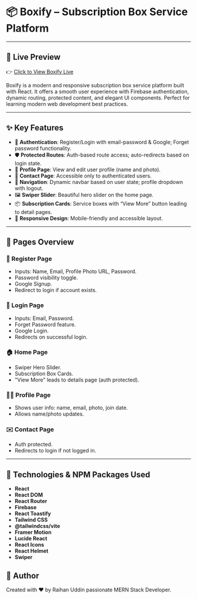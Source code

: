 # 📦 Boxify – Subscription Box Service Platform


---

## 🔗 Live Preview

👉 [Click to View Boxify Live](https://subscriptionbox-34c8e.web.app/)




Boxify is a modern and responsive subscription box service platform built with React. It offers a smooth user experience with Firebase authentication, dynamic routing, protected content, and elegant UI components. Perfect for learning modern web development best practices.

---

## ✨ Key Features

- 🔐 **Authentication**: Register/Login with email-password & Google; Forget password functionality.
- 🛡 **Protected Routes**: Auth-based route access; auto-redirects based on login state.
- 🧾 **Profile Page**: View and edit user profile (name and photo).
- 💌 **Contact Page**: Accessible only to authenticated users.
- 🧭 **Navigation**: Dynamic navbar based on user state; profile dropdown with logout.
- 🖼 **Swiper Slider**: Beautiful hero slider on the home page.
- 📦 **Subscription Cards**: Service boxes with “View More” button leading to detail pages.
- 📱 **Responsive Design**: Mobile-friendly and accessible layout.

---

## 🧪 Pages Overview

### 🔐 Register Page
- Inputs: Name, Email, Profile Photo URL, Password.
- Password visibility toggle.
- Google Signup.
- Redirect to login if account exists.

### 🔐 Login Page
- Inputs: Email, Password.
- Forget Password feature.
- Google Login.
- Redirects on successful login.

### 🏠 Home Page
- Swiper Hero Slider.
- Subscription Box Cards.
- "View More" leads to details page (auth protected).

### 🧑‍💼 Profile Page
- Shows user info: name, email, photo, join date.
- Allows name/photo updates.

### ✉️ Contact Page
- Auth protected.
- Redirects to login if not logged in.

---

## 🚀 Technologies & NPM Packages Used

- **React**
- **React DOM**
- **React Router**
- **Firebase**
- **React Toastify**
- **Tailwind CSS**
- **@tailwindcss/vite**
- **Framer Motion**
- **Lucide React**
- **React Icons**
- **React Helmet**
- **Swiper**



## 📣 Author

Created with ❤️ by Raihan Uddin passionate MERN Stack Developer.
